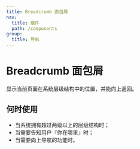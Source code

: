 ```yaml
---
title: Breadcrumb 面包屑
nav:
  title: 组件
  path: /components
group:
  title: 导航
---
```


# Breadcrumb 面包屑

显示当前页面在系统层级结构中的位置，并能向上返回。

## 何时使用

* 当系统拥有超过两级以上的层级结构时；
* 当需要告知用户『你在哪里』时；
* 当需要向上导航的功能时。

<code src='./demo/basic.tsx' />